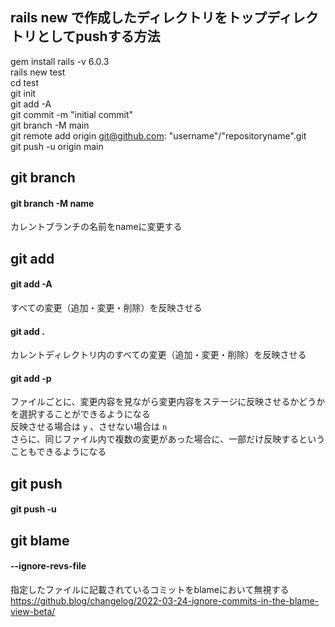 ## rails new で作成したディレクトリをトップディレクトリとしてpushする方法
gem install rails -v 6.0.3  
rails new test  
cd test  
git init  
git add -A  
git commit -m "initial commit"  
git branch -M main  
git remote add origin git@github.com: "username"/"repositoryname".git  
git push -u origin main  

## git branch
#### git branch -M name
カレントブランチの名前をnameに変更する

## git add
#### git add -A 
すべての変更（追加・変更・削除）を反映させる
#### git add . 
カレントディレクトリ内のすべての変更（追加・変更・削除）を反映させる
#### git add -p
ファイルごとに、変更内容を見ながら変更内容をステージに反映させるかどうかを選択することができるようになる  
反映させる場合は `y` 、させない場合は `n`   
さらに、同じファイル内で複数の変更があった場合に、一部だけ反映するということもできるようになる  

## git push
#### git push -u

## git blame
#### --ignore-revs-file
指定したファイルに記載されているコミットをblameにおいて無視する  
https://github.blog/changelog/2022-03-24-ignore-commits-in-the-blame-view-beta/